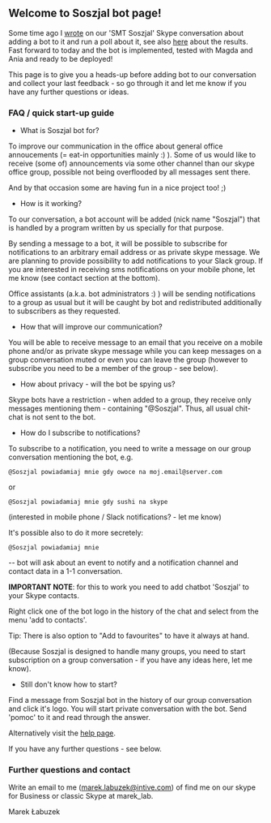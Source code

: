 ## Welcome to Soszjal bot page!

Some time ago I [wrote](history) on our 'SMT Soszjal' Skype conversation about adding a bot to it and run a poll about it, see also [here](history) about the results.
Fast forward to today and the bot is implemented, tested with Magda and Ania and ready to be deployed!

This page is to give you a heads-up before adding bot to our conversation and collect your last feedback - so go through it and let me know if you have any further questions or ideas.

### FAQ / quick start-up guide

- What is Soszjal bot for?

To improve our communication in the office about general office annoucements (= eat-in opportunities mainly :) ).
Some of us would like to receive (some of) announcements via some other channel than our skype office group, possible not being overflooded by all messages sent there.

And by that occasion some are having fun in a nice project too! ;)

- How is it working?

To our conversation, a bot account will be added (nick name "Soszjal") that is handled by a program written by us specially for that purpose.

By sending a message to a bot, it will be possible to subscribe for notifications to an arbitrary email address or as private skype message. We are planning to provide possibility to add notifications to your Slack group. If you are interested in receiving sms notifications on your mobile phone, let me know (see contact section at the bottom).

Office assistants (a.k.a. bot administrators :) ) will be sending notifications to a group as usual but it will be caught by bot and redistributed additionally to subscribers as they requested.

- How that will improve our communication?

You will be able to receive message to an email that you receive on a mobile phone and/or as private skype message while you can keep messages on a group conversation muted or even you can leave the group (however to subscribe you need to be a member of the group - see below).

- How about privacy - will the bot be spying us?

Skype bots have a restriction - when added to a group, they receive only messages mentioning them - containing "@Soszjal".
Thus, all usual chit-chat is not sent to the bot.

- How do I subscribe to notifications?

To subscribe to a notification, you need to write a message on our group conversation mentioning the bot, e.g. 
```
@Soszjal powiadamiaj mnie gdy owoce na moj.email@server.com
```
or
```
@Soszjal powiadamiaj mnie gdy sushi na skype
```
(interested in mobile phone / Slack notifications? - let me know)

It's possible also to do it more secretely:
```
@Soszjal powiadamiaj mnie
```
-- bot will ask about an event to notify and a notification channel and contact data in a 1-1 conversation.

**IMPORTANT NOTE**: for this to work you need to add chatbot 'Soszjal' to your Skype contacts. 

Right click one of the bot logo in the history of the chat and select from the menu 'add to contacts'.

Tip: There is also option to "Add to favourites" to have it always at hand.


(Because Soszjal is designed to handle many groups, you need to start subscription on a group conversation - if you have any ideas here, let me know).


- Still don't know how to start?

Find a message from Soszjal bot in the history of our group conversation and click it's logo. You will start private conversation with the bot. Send 'pomoc' to it and read through the answer.

Alternatively visit the [help page](help).

If you have any further questions - see below.

### Further questions and contact

Write an email to me (marek.labuzek@intive.com) of find me on our skype for Business or classic Skype at marek_lab.

Marek Łabuzek
